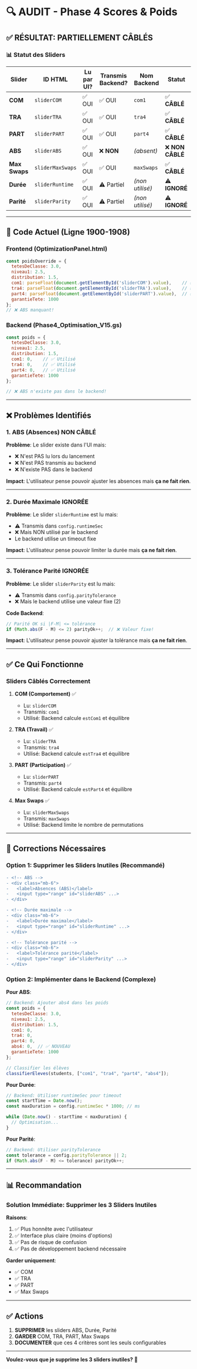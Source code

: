 # 🔍 AUDIT - Phase 4 Scores & Poids

## ✅ RÉSULTAT: PARTIELLEMENT CÂBLÉS

### 📊 Statut des Sliders

| Slider | ID HTML | Lu par UI? | Transmis Backend? | Nom Backend | Statut |
|--------|---------|------------|-------------------|-------------|--------|
| **COM** | `sliderCOM` | ✅ OUI | ✅ OUI | `com1` | ✅ **CÂBLÉ** |
| **TRA** | `sliderTRA` | ✅ OUI | ✅ OUI | `tra4` | ✅ **CÂBLÉ** |
| **PART** | `sliderPART` | ✅ OUI | ✅ OUI | `part4` | ✅ **CÂBLÉ** |
| **ABS** | `sliderABS` | ✅ OUI | ❌ **NON** | *(absent)* | ❌ **NON CÂBLÉ** |
| **Max Swaps** | `sliderMaxSwaps` | ✅ OUI | ✅ OUI | `maxSwaps` | ✅ **CÂBLÉ** |
| **Durée** | `sliderRuntime` | ✅ OUI | ⚠️ Partiel | *(non utilisé)* | ⚠️ **IGNORÉ** |
| **Parité** | `sliderParity` | ✅ OUI | ⚠️ Partiel | *(non utilisé)* | ⚠️ **IGNORÉ** |

---

## 📍 Code Actuel (Ligne 1900-1908)

### Frontend (OptimizationPanel.html)

```javascript
const poidsOverride = {
  tetesDeClasse: 3.0,
  niveau1: 2.5,
  distribution: 1.5,
  com1: parseFloat(document.getElementById('sliderCOM').value),    // ✅ CÂBLÉ
  tra4: parseFloat(document.getElementById('sliderTRA').value),    // ✅ CÂBLÉ
  part4: parseFloat(document.getElementById('sliderPART').value),  // ✅ CÂBLÉ
  garantieTete: 1000
};
// ❌ ABS manquant!
```

### Backend (Phase4_Optimisation_V15.gs)

```javascript
const poids = { 
  tetesDeClasse: 3.0, 
  niveau1: 2.5, 
  distribution: 1.5, 
  com1: 0,    // ✅ Utilisé
  tra4: 0,    // ✅ Utilisé
  part4: 0,   // ✅ Utilisé
  garantieTete: 1000 
};

// ❌ ABS n'existe pas dans le backend!
```

---

## ❌ Problèmes Identifiés

### 1. **ABS (Absences) NON CÂBLÉ**

**Problème**: Le slider existe dans l'UI mais:
- ❌ N'est PAS lu lors du lancement
- ❌ N'est PAS transmis au backend
- ❌ N'existe PAS dans le backend

**Impact**: L'utilisateur pense pouvoir ajuster les absences mais **ça ne fait rien**.

---

### 2. **Durée Maximale IGNORÉE**

**Problème**: Le slider `sliderRuntime` est lu mais:
- ⚠️ Transmis dans `config.runtimeSec`
- ❌ Mais NON utilisé par le backend
- Le backend utilise un timeout fixe

**Impact**: L'utilisateur pense pouvoir limiter la durée mais **ça ne fait rien**.

---

### 3. **Tolérance Parité IGNORÉE**

**Problème**: Le slider `sliderParity` est lu mais:
- ⚠️ Transmis dans `config.parityTolerance`
- ❌ Mais le backend utilise une valeur fixe (2)

**Code Backend**:
```javascript
// Parité OK si |F-M| <= tolérance
if (Math.abs(F - M) <= 2) parityOk++;  // ❌ Valeur fixe!
```

**Impact**: L'utilisateur pense pouvoir ajuster la tolérance mais **ça ne fait rien**.

---

## ✅ Ce Qui Fonctionne

### Sliders Câblés Correctement

1. **COM (Comportement)** ✅
   - Lu: `sliderCOM`
   - Transmis: `com1`
   - Utilisé: Backend calcule `estCom1` et équilibre

2. **TRA (Travail)** ✅
   - Lu: `sliderTRA`
   - Transmis: `tra4`
   - Utilisé: Backend calcule `estTra4` et équilibre

3. **PART (Participation)** ✅
   - Lu: `sliderPART`
   - Transmis: `part4`
   - Utilisé: Backend calcule `estPart4` et équilibre

4. **Max Swaps** ✅
   - Lu: `sliderMaxSwaps`
   - Transmis: `maxSwaps`
   - Utilisé: Backend limite le nombre de permutations

---

## 🔧 Corrections Nécessaires

### Option 1: Supprimer les Sliders Inutiles (Recommandé)

```diff
- <!-- ABS -->
- <div class="mb-6">
-   <label>Absences (ABS)</label>
-   <input type="range" id="sliderABS" ...>
- </div>

- <!-- Durée maximale -->
- <div class="mb-6">
-   <label>Durée maximale</label>
-   <input type="range" id="sliderRuntime" ...>
- </div>

- <!-- Tolérance parité -->
- <div class="mb-6">
-   <label>Tolérance parité</label>
-   <input type="range" id="sliderParity" ...>
- </div>
```

### Option 2: Implémenter dans le Backend (Complexe)

**Pour ABS**:
```javascript
// Backend: Ajouter abs4 dans les poids
const poids = { 
  tetesDeClasse: 3.0, 
  niveau1: 2.5, 
  distribution: 1.5, 
  com1: 0, 
  tra4: 0, 
  part4: 0,
  abs4: 0,  // ✅ NOUVEAU
  garantieTete: 1000 
};

// Classifier les élèves
classifierEleves(students, ["com1", "tra4", "part4", "abs4"]);
```

**Pour Durée**:
```javascript
// Backend: Utiliser runtimeSec pour timeout
const startTime = Date.now();
const maxDuration = config.runtimeSec * 1000; // ms

while (Date.now() - startTime < maxDuration) {
  // Optimisation...
}
```

**Pour Parité**:
```javascript
// Backend: Utiliser parityTolerance
const tolerance = config.parityTolerance || 2;
if (Math.abs(F - M) <= tolerance) parityOk++;
```

---

## 📊 Recommandation

### Solution Immédiate: **Supprimer les 3 Sliders Inutiles**

**Raisons**:
1. ✅ Plus honnête avec l'utilisateur
2. ✅ Interface plus claire (moins d'options)
3. ✅ Pas de risque de confusion
4. ✅ Pas de développement backend nécessaire

**Garder uniquement**:
- ✅ COM
- ✅ TRA
- ✅ PART
- ✅ Max Swaps

---

## ✅ Actions

1. **SUPPRIMER** les sliders ABS, Durée, Parité
2. **GARDER** COM, TRA, PART, Max Swaps
3. **DOCUMENTER** que ces 4 critères sont les seuls configurables

---

**Voulez-vous que je supprime les 3 sliders inutiles?** 🔧
